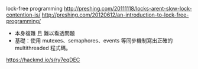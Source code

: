 lock-free programming
http://preshing.com/20111118/locks-arent-slow-lock-contention-is/
http://preshing.com/20120612/an-introduction-to-lock-free-programming/
* 本身複雜 且 難以看透問題
* 基礎：使用 mutexes、semaphores、events 等同步機制寫出正確的 multithreaded 程式碼。

https://hackmd.io/s/ry7eqDEC
